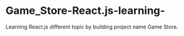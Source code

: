 # Game_Store-React.js-learning-
Learning React.js different topic by building project name Game Store.
